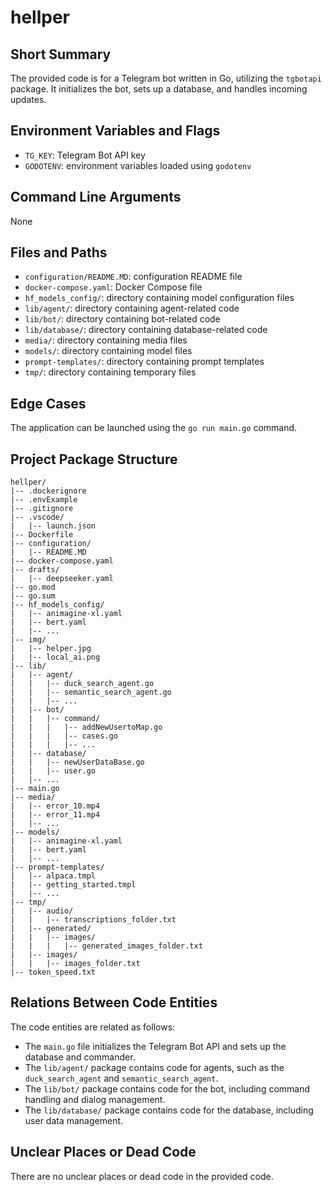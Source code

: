 # hellper
## Short Summary
The provided code is for a Telegram bot written in Go, utilizing the `tgbotapi` package. It initializes the bot, sets up a database, and handles incoming updates.

## Environment Variables and Flags
* `TG_KEY`: Telegram Bot API key
* `GODOTENV`: environment variables loaded using `godotenv`

## Command Line Arguments
None

## Files and Paths
* `configuration/README.MD`: configuration README file
* `docker-compose.yaml`: Docker Compose file
* `hf_models_config/`: directory containing model configuration files
* `lib/agent/`: directory containing agent-related code
* `lib/bot/`: directory containing bot-related code
* `lib/database/`: directory containing database-related code
* `media/`: directory containing media files
* `models/`: directory containing model files
* `prompt-templates/`: directory containing prompt templates
* `tmp/`: directory containing temporary files

## Edge Cases
The application can be launched using the `go run main.go` command.

## Project Package Structure
```
hellper/
|-- .dockerignore
|-- .envExample
|-- .gitignore
|-- .vscode/
|   |-- launch.json
|-- Dockerfile
|-- configuration/
|   |-- README.MD
|-- docker-compose.yaml
|-- drafts/
|   |-- deepseeker.yaml
|-- go.mod
|-- go.sum
|-- hf_models_config/
|   |-- animagine-xl.yaml
|   |-- bert.yaml
|   |-- ...
|-- img/
|   |-- helper.jpg
|   |-- local_ai.png
|-- lib/
|   |-- agent/
|   |   |-- duck_search_agent.go
|   |   |-- semantic_search_agent.go
|   |   |-- ...
|   |-- bot/
|   |   |-- command/
|   |   |   |-- addNewUsertoMap.go
|   |   |   |-- cases.go
|   |   |   |-- ...
|   |-- database/
|   |   |-- newUserDataBase.go
|   |   |-- user.go
|   |-- ...
|-- main.go
|-- media/
|   |-- error_10.mp4
|   |-- error_11.mp4
|   |-- ...
|-- models/
|   |-- animagine-xl.yaml
|   |-- bert.yaml
|   |-- ...
|-- prompt-templates/
|   |-- alpaca.tmpl
|   |-- getting_started.tmpl
|   |-- ...
|-- tmp/
|   |-- audio/
|   |   |-- transcriptions_folder.txt
|   |-- generated/
|   |   |-- images/
|   |   |   |-- generated_images_folder.txt
|   |-- images/
|   |   |-- images_folder.txt
|-- token_speed.txt
```

## Relations Between Code Entities
The code entities are related as follows:
* The `main.go` file initializes the Telegram Bot API and sets up the database and commander.
* The `lib/agent/` package contains code for agents, such as the `duck_search_agent` and `semantic_search_agent`.
* The `lib/bot/` package contains code for the bot, including command handling and dialog management.
* The `lib/database/` package contains code for the database, including user data management.

## Unclear Places or Dead Code
There are no unclear places or dead code in the provided code.

